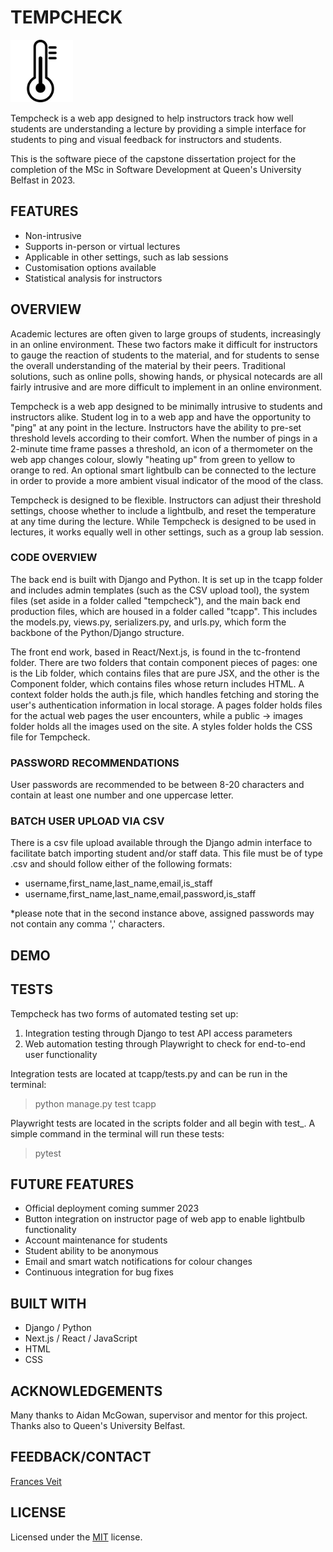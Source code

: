 
<!-- https://docs.github.com/en/get-started/writing-on-github/getting-started-with-writing-and-formatting-on-github/basic-writing-and-formatting-syntax -->

<!-- <style>
.img {
  display:block;
  margin-left: auto;
  margin-right: auto;
}
</style> -->

# TEMPCHECK
<!-- https://stackoverflow.com/questions/14675913/changing-image-size-in-markdown -->
<img src="tc-frontend/public/images/thermometer.png" alt="Thermometer logo for Tempcheck" width="100"/>

Tempcheck is a web app designed to help instructors track how well students are understanding a lecture by providing a simple interface for students to ping and visual feedback for instructors and students.

This is the software piece of the capstone dissertation project for the completion of the MSc in Software Development at Queen's University Belfast in 2023.

## FEATURES
- Non-intrusive
- Supports in-person or virtual lectures
- Applicable in other settings, such as lab sessions
- Customisation options available
- Statistical analysis for instructors

## OVERVIEW
Academic lectures are often given to large groups of students, increasingly in an online environment. These two factors make it difficult for instructors to gauge the reaction of students to the material, and for students to sense the overall understanding of the material by their peers. Traditional solutions, such as online polls, showing hands, or physical notecards are all fairly intrusive and are more difficult to implement in an online environment.

Tempcheck is a web app designed to be minimally intrusive to students and instructors alike. Student log in to a web app and have the opportunity to "ping" at any point in the lecture. Instructors have the ability to pre-set threshold levels according to their comfort. When the number of pings in a 2-minute time frame passes a threshold, an icon of a thermometer on the web app changes colour, slowly "heating up" from green to yellow to orange to red. An optional smart lightbulb can be connected to the lecture in order to provide a more ambient visual indicator of the mood of the class. 

Tempcheck is designed to be flexible. Instructors can adjust their threshold settings, choose whether to include a lightbulb, and reset the temperature at any time during the lecture. While Tempcheck is designed to be used in lectures, it works equally well in other settings, such as a group lab session.

### CODE OVERVIEW
The back end is built with Django and Python. It is set up in the tcapp folder and includes admin templates (such as the CSV upload tool), the system files (set aside in a folder called "tempcheck"), and the main back end production files, which are housed in a folder called "tcapp". This includes the models.py, views.py, serializers.py, and urls.py, which form the backbone of the Python/Django structure. 

The front end work, based in React/Next.js, is found in the tc-frontend folder. There are two folders that contain component pieces of pages: one is the Lib folder, which contains files that are pure JSX, and the other is the Component folder, which contains files whose return includes HTML. A context folder holds the auth.js file, which handles fetching and storing the user's authentication information in local storage. A pages folder holds files for the actual web pages the user encounters, while a public -> images folder holds all the images used on the site. A styles folder holds the CSS file for Tempcheck.

### PASSWORD RECOMMENDATIONS
User passwords are recommended to be between 8-20 characters and contain at least one number and one uppercase letter.

### BATCH USER UPLOAD VIA CSV
There is a csv file upload available through the Django admin interface to facilitate batch importing student and/or staff data. This file must be of type .csv and should follow either of the following formats:

- username,first_name,last_name,email,is_staff
- username,first_name,last_name,email,password,is_staff

*please note that in the second instance above, assigned passwords may not contain any comma ',' characters. 


## DEMO
<!-- fv link to video here -->

## TESTS
Tempcheck has two forms of automated testing set up:

1. Integration testing through Django to test API access parameters
2. Web automation testing through Playwright to check for end-to-end user functionality

Integration tests are located at tcapp/tests.py and can be run in the terminal:
> python manage.py test tcapp

Playwright tests are located in the scripts folder and all begin with test_. A simple command in the terminal will run these tests:
> pytest

## FUTURE FEATURES
- Official deployment coming summer 2023
- Button integration on instructor page of web app to enable lightbulb functionality
- Account maintenance for students
- Student ability to be anonymous
- Email and smart watch notifications for colour changes
- Continuous integration for bug fixes

## BUILT WITH
- Django / Python
- Next.js / React / JavaScript
- HTML
- CSS

## ACKNOWLEDGEMENTS

Many thanks to Aidan McGowan, supervisor and mentor for this project. Thanks also to Queen's University Belfast.

## FEEDBACK/CONTACT

[Frances Veit](fveit01@qub.ac.uk)

## LICENSE
Licensed under the [MIT](https://github.com/microsoft/vscode/blob/main/LICENSE.txt) license.